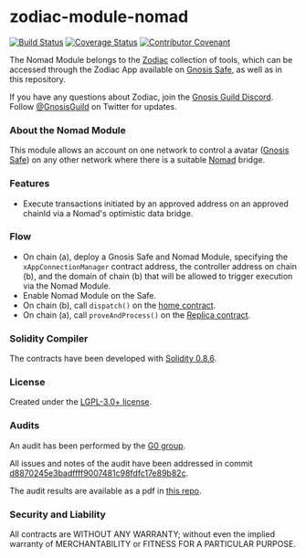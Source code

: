 # zodiac-module-nomad

[![Build Status](https://github.com/gnosis/zodiac-module-nomad/actions/workflows/ci.yml/badge.svg)](https://github.com/gnosis/zodiac-module-nomad/actions/workflows/ci.yml)
[![Coverage Status](https://coveralls.io/repos/github/gnosis/zodiac-module-nomad/badge.svg?branch=main&cache_bust=1)](https://coveralls.io/github/gnosis/zodiac-module-bridge?branch=main)
[![Contributor Covenant](https://img.shields.io/badge/Contributor%20Covenant-2.1-4baaaa.svg)](https://github.com/gnosis/CODE_OF_CONDUCT)

The Nomad Module belongs to the [Zodiac](https://github.com/gnosis/zodiac) collection of tools, which can be accessed through the Zodiac App available on [Gnosis Safe](https://gnosis-safe.io/), as well as in this repository. 

If you have any questions about Zodiac, join the [Gnosis Guild Discord](https://discord.gg/wwmBWTgyEq). Follow [@GnosisGuild](https://twitter.com/gnosisguild) on Twitter for updates.

### About the Nomad Module

This module allows an account on one network to control a avatar ([Gnosis Safe](https://gnosis-safe.io)) on any other network where there is a suitable [Nomad](https://nomad.xyz) bridge.

### Features

- Execute transactions initiated by an approved address on an approved chainId via a Nomad's optimistic data bridge.

### Flow

- On chain (a), deploy a Gnosis Safe and Nomad Module, specifying the `xAppConnectionManager` contract address, the controller address on chain (b), and the domain of chain (b) that will be allowed to trigger execution via the Nomad Module.
- Enable Nomad Module on the Safe.
- On chain (b), call `dispatch()` on the [home contract](https://github.com/nomad-xyz/monorepo/blob/main/packages/contracts-core/contracts/Home.sol).
- On chain (a), call `proveAndProcess()` on the [Replica contract](https://github.com/nomad-xyz/monorepo/blob/main/packages/contracts-core/contracts/Replica.sol).
  
### Solidity Compiler

The contracts have been developed with [Solidity 0.8.6](https://github.com/ethereum/solidity/releases/tag/v0.8.6). 

### License

Created under the [LGPL-3.0+ license](LICENSE).

### Audits

An audit has been performed by the [G0 group](https://github.com/g0-group).

All issues and notes of the audit have been addressed in commit [d8870245e3badffff9007481c98fdfc17e89b82c](https://github.com/gnosis/zodiac-module-nomad/blob/d8870245e3badffff9007481c98fdfc17e89b82c/contracts/NomadModule.sol).

The audit results are available as a pdf in [this repo](audits/ZodiacNomadModuleMay2022.pdf).

### Security and Liability

All contracts are WITHOUT ANY WARRANTY; without even the implied warranty of MERCHANTABILITY or FITNESS FOR A PARTICULAR PURPOSE.
